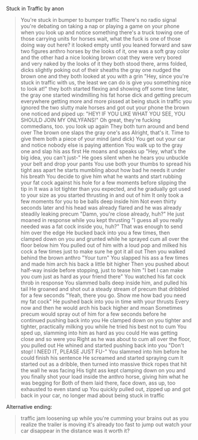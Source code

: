 Stuck in Traffic by anon
>You're stuck in bumper to bumper traffic
>There's no radio signal
>you're debating on taking a nap or playing a game on your phone when you look up and notice something
>there's a truck towing one of those carrying units for horses
>wait, what the fuck is one of those doing way out here?
>it looked empty until you leaned forward and saw two figures
>anthro horses by the looks of it, one was a soft gray color and the other had a nice looking brown coat
>they were very bored and very naked by the looks of it
>they both stood there, arms folded, dicks slightly poking out of their sheaths
>the gray one nudged the brown one and they both looked at you with a grin
>"Hey, since you're stuck in traffic with us, the least we can do is give you something nice to look at!"
>they both started flexing and showing off
>some time later, the gray one started windmilling his fat horse dick and getting precum everywhere
>getting more and more pissed at being stuck in traffic you ignored the two slutty male horses and got out your phone
>the brown one noticed and piped up: "HEY! IF YOU LIKE WHAT YOU SEE, YOU SHOULD JOIN MY ONLYFANS!"
>Oh great, they're fucking commedians, too.
>you look up again
>They both turn around and bend over
>The brown one slaps the gray one's ass 
>Alright, that's it. Time to give them both a piece of your mind (and dick)
>You get out your car and notice nobody else is paying attention
>You walk up to the gray one and slap his ass first
>He moans and speaks up "Hey, what's the big idea, you can't just-"
>He goes silent when he hears you unbuckle your belt and drop your pants
>You use both your thumbs to spread his tight ass apart
>he starts mumbling about how bad he needs it under his breath
>You decide to give him what he wants and start rubbing your fat cock against his hole for a few moments before slipping the tip in
>It was a lot tighter than you expected, and he gradually got used to your size as you started thrusting in and out of him
>It only took a few moments for you to be balls deep inside him
>Not even thirty seconds later and his head was already flared and he was already steadily leaking precum
>"Damn, you're close already, huh?"
>He just moaned in response while you kept thrusting
>"I guess all you really needed was a fat cock inside you, huh?"
>That was enough to send him over the edge
>He bucked back into you a few times, then clamped down on you and grunted while he sprayed cum all over the floor below him
>You pulled out of him with a loud pop and milked his cock a few times just to make sure he got it all out
>Then you walked behind the brown anthro
>"Your turn" 
>You slapped his ass a few times and made him arch his back a little bit higher
>Then you pushed about half-way inside before stopping, just to tease him
>"I bet I can make you cum just as hard as your friend there"
>You watched his fat cock throb in response
>You slammed balls deep inside him, and pulled his tail
>He groaned and shot out a steady stream of precum that dribbled for a few seconds
>"Yeah, there you go. Show me how bad you need my fat cock"
>He pushed back into you in time with your thrusts
>Every now and then he would arch his back higher and moan
>Sometimes precum would spray out of him for a few seconds before he continued pushing back into you
>He clamped down on you tighter and tighter, practically milking you while he tried his best not to cum
>You sped up, slamming into him as hard as you could 
>He was getting close and so were you
>Right as he was about to cum all over the floor, you pulled out
>He whined and started pushing back into you
>"Don't stop! I NEED IT, PLEASE JUST FU-"
>You slammed into him before he could finish his sentence
>He screamed and started spraying cum 
>It started out as a dribble, then turned into massive thick ropes that hit the wall he was facing
>His tight ass kept clamping down on you and you finally shot your load inside the anthro horse, giving him what he was begging for
>Both of them laid there, face down, ass up, too exhausted to even stand up
>You quickly pulled out, zipped up and got back in your car, no longer mad about being stuck in traffic

Alternative ending:
>traffic jam loosening up while you're cumming your brains out
>as you realize the trailer is moving it's already too fast to jump out
>watch your car disappear in the distance
>was it worth it?
